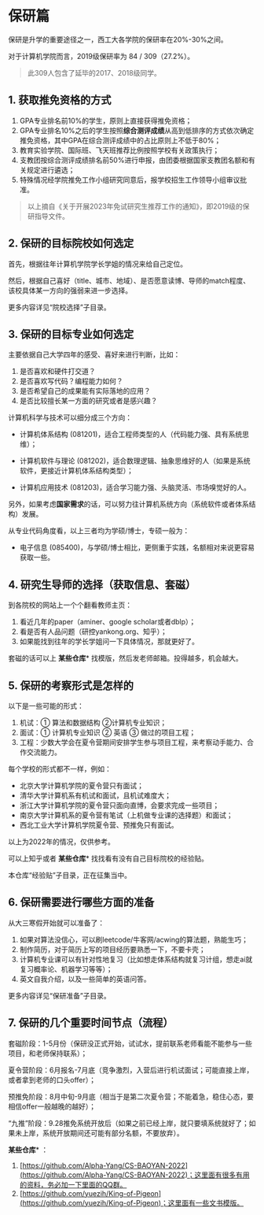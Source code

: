 # 保研篇

保研是升学的重要途径之一，西工大各学院的保研率在20%-30%之间。

对于计算机学院而言，2019级保研率为 84 / 309（27.2%）。

> 此309人包含了延毕的2017、2018级同学。



## 1. 获取推免资格的方式

1. GPA专业排名前10%的学生，原则上直接获得推免资格；
2. GPA专业排名10%之后的学生按照**综合测评成绩**从高到低排序的方式依次确定推免资格，其中GPA在综合测评成绩中的占比原则上不低于80%；
3. 教育实验学院、国际班、飞天班推荐比例按照学校有关政策执行；
4. 支教团按综合测评成绩排名前50%进行申报，由团委根据国家支教团名额和有关规定进行遴选；
5. 特殊情况经学院推免工作小组研究同意后，报学校招生工作领导小组审议批准。

> 以上摘自《关于开展2023年免试研究生推荐工作的通知》，即2019级的保研指导文件。



## 2. 保研的目标院校如何选定

首先，根据往年计算机学院学长学姐的情况来给自己定位。

然后，根据自己喜好（title、城市、地域）、是否愿意读博、导师的match程度、该校具体某一方向的强弱来进一步选择。

更多内容详见“院校选择”子目录。



## 3. 保研的目标专业如何选定

主要依据自己大学四年的感受、喜好来进行判断，比如：

1. 是否喜欢和硬件打交道？
2. 是否喜欢写代码？编程能力如何？
3. 是否希望自己的成果能有实际落地的应用？
4. 是否比较擅长某一方面的研究或者是感兴趣？

计算机科学与技术可以细分成三个方向：

- 计算机体系结构 (081201)，适合工程师类型的人（代码能力强、具有系统思维）；

- 计算机软件与理论 (081202)，适合数理逻辑、抽象思维好的人（如果是系统软件，更接近计算机体系结构类型）；

- 计算机应用技术 (081203)，适合学习能力强、头脑灵活、市场嗅觉好的人。

另外，如果考虑**国家需求**的话，可以努力往计算机系统方向（系统软件或者体系结构）发展。

从专业代码角度看，以上三者均为学硕/博士，专硕一般为：

- 电子信息 (085400)，与学硕/博士相比，更侧重于实践，名额相对来说更容易获取一些。



## 4. 研究生导师的选择（获取信息、套磁）

到各院校的网站上一个个翻看教师主页：

1. 看近几年的paper（aminer、google scholar或者dblp）；
2. 看是否有人品问题（研控yankong.org、知乎）；
3. 如果能找到往年的学长学姐问一下具体情况，那就更好了。

套磁的话可以上  **某些仓库***  找模版，然后发老师邮箱。投得越多，机会越大。



## 5. 保研的考察形式是怎样的

以下是一些可能的形式：

1. 机试：① 算法和数据结构 ②计算机专业知识；
2. 面试：① 计算机专业知识 ② 英语 ③ 做过的项目工程；
3. 工程：少数大学会在夏令营期间安排学生参与项目工程，来考察动手能力、合作交流能力。

每个学校的形式都不一样，例如：

- 北京大学计算机学院的夏令营只有面试；
- 清华大学计算机系有机试和面试，且机试难度大；
- 浙江大学计算机学院的夏令营只面向直博，会要求完成一些项目；
- 南京大学计算机系的夏令营有笔试（上机做专业课的选择题）和面试；
- 西北工业大学计算机学院夏令营、预推免只有面试。

以上为2022年的情况，仅供参考。

可以上知乎或者  **某些仓库***  找找看有没有自己目标院校的经验贴。

本仓库“经验贴”子目录，正在征集当中。



## 6. 保研需要进行哪些方面的准备

从大三寒假开始就可以准备了：

1. 如果对算法没信心，可以刷leetcode/牛客网/acwing的算法题，熟能生巧；
2. 制作简历，对于简历上写的项目经历要熟悉一下，不要卡壳；
3. 计算机专业课可以有针对性地复习（比如想走体系结构就复习计组，想走ai就复习概率论、机器学习等等）；
4. 英文自我介绍，以及一些简单的英语问答。

更多内容详见“保研准备”子目录。



## 7. 保研的几个重要时间节点（流程）

套磁阶段：1-5月份（保研没正式开始，试试水，提前联系老师看能不能参与一些项目，和老师保持联系）；

夏令营阶段：6月报名-7月底（竞争激烈，入营后进行机试面试；可能直接上岸，或者拿到老师的口头offer）；

预推免阶段：8月中旬-9月底（相当于是第二次夏令营；不能着急，稳住心态，要相信offer一般越晚的越好）；

“九推”阶段：9.28推免系统开放后（如果之前已经上岸，就只要填系统就好了；如果未上岸，系统开放期间还可能有部分名额，不要放弃）。




 **某些仓库***  ：

1. [https://github.com/Alpha-Yang/CS-BAOYAN-2022](https://github.com/Alpha-Yang/CS-BAOYAN-2022)；这里面有很多有用的资料，务必加一下里面的QQ群。
2. [https://github.com/yuezih/King-of-Pigeon](https://github.com/yuezih/King-of-Pigeon)；这里面有一些文书模版。

